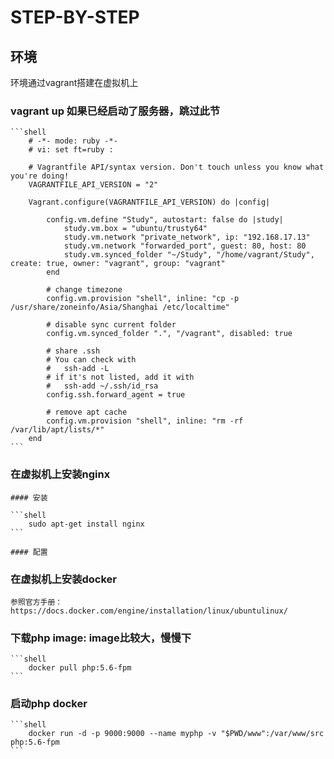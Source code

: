# STEP-BY-STEP

## 环境

环境通过vagrant搭建在虚拟机上

### vagrant up 如果已经启动了服务器，跳过此节

    ```shell
        # -*- mode: ruby -*-
        # vi: set ft=ruby :

        # Vagrantfile API/syntax version. Don't touch unless you know what you're doing!
        VAGRANTFILE_API_VERSION = "2"

        Vagrant.configure(VAGRANTFILE_API_VERSION) do |config|

            config.vm.define "Study", autostart: false do |study|
                study.vm.box = "ubuntu/trusty64"
                study.vm.network "private_network", ip: "192.168.17.13"
                study.vm.network "forwarded_port", guest: 80, host: 80
                study.vm.synced_folder "~/Study", "/home/vagrant/Study", create: true, owner: "vagrant", group: "vagrant"
            end

            # change timezone
            config.vm.provision "shell", inline: "cp -p /usr/share/zoneinfo/Asia/Shanghai /etc/localtime"

            # disable sync current folder
            config.vm.synced_folder ".", "/vagrant", disabled: true

            # share .ssh
            # You can check with 
            #   ssh-add -L
            # if it's not listed, add it with 
            #   ssh-add ~/.ssh/id_rsa
            config.ssh.forward_agent = true

            # remove apt cache
            config.vm.provision "shell", inline: "rm -rf /var/lib/apt/lists/*"
        end
    ```

### 在虚拟机上安装nginx

    #### 安装

    ```shell
        sudo apt-get install nginx
    ```

    #### 配置

### 在虚拟机上安装docker

    参照官方手册：https://docs.docker.com/engine/installation/linux/ubuntulinux/

### 下载php image: image比较大，慢慢下

    ```shell
        docker pull php:5.6-fpm
    ```

### 启动php docker

    ```shell
        docker run -d -p 9000:9000 --name myphp -v "$PWD/www":/var/www/src php:5.6-fpm
    ```
